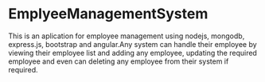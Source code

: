 # EmplyeeManagementSystem
This is an aplication for employee management using nodejs, mongodb, express.js, bootstrap and angular.Any system can handle their employee by viewing their employee list and adding any employee, updating the required employee and even can deleting any employee from their system if required.
